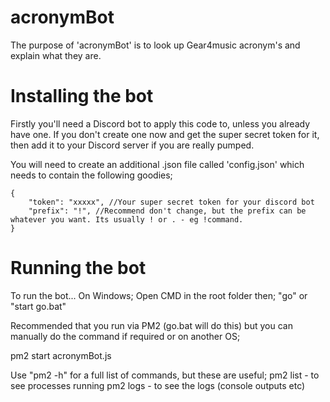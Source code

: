 # acronymBot
The purpose of 'acronymBot' is to look up Gear4music acronym's and explain what they are.

# Installing the bot
Firstly you'll need a Discord bot to apply this code to, unless you already have one. If you don't create one now and get the super secret token for it, then add it to your Discord server if you are really pumped.


You will need to create an additional .json file called 'config.json' which needs to contain the following goodies;
```
{
    "token": "xxxxx", //Your super secret token for your discord bot
    "prefix": "!", //Recommend don't change, but the prefix can be whatever you want. Its usually ! or . - eg !command.
}
```
# Running the bot
To run the bot...
On Windows; Open CMD in the root folder then; "go" or "start go.bat"

Recommended that you run via PM2 (go.bat will do this) but you can manually do the command if required or on another OS;

pm2 start acronymBot.js

Use "pm2 -h" for a full list of commands, but these are useful;
pm2 list -  to see processes running
pm2 logs -  to see the logs (console outputs etc)
